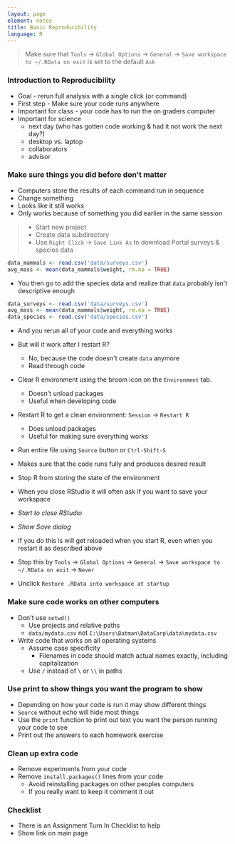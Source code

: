 ```yaml
---
layout: page
element: notes
title: Basic Reproducibility
language: R
---
```


> Make sure that `Tools` -> `Global Options` -> `General` ->
> `Save workspace to ~/.RData on exit` is set to the default `Ask`

### Introduction to Reproducibility

* Goal - rerun full analysis with a single click (or command)
* First step - Make sure your code runs anywhere
* Important for class - your code has to run the on graders computer
* Important for science
    * next day (who has gotten code working & had it not work the next day?)
	* desktop vs. laptop
	* collaborators
	* advisor

### Make sure things you did before don't matter

* Computers store the results of each command run in sequence
* Change something
* Looks like it still works
* Only works because of something you did earlier in the same session

> * Start new project
> * Create data subdirectory
> * Use `Right Click` -> `Save Link As` to download Portal surveys & species data

```r
data_mammals <- read.csv('data/surveys.csv')
avg_mass <- mean(data_mammals$weight, rm.na = TRUE)
```

* You then go to add the species data and realize that `data` probably isn't
  descriptive enough

```r
data_surveys <- read.csv('data/surveys.csv')
avg_mass <- mean(data_mammals$weight, rm.na = TRUE)
data_species <- read.csv('data/species.csv')
```

* And you rerun all of your code and everything works
* But will it work after I restart R?
  * No, because the code doesn't create `data` anymore
  * Read through code

* Clear R environment using the broom icon on the `Environment` tab.
  * Doesn't unload packages
  * Useful when developing code
* Restart R to get a clean environment: `Session` -> `Restart R`
  * Does unload packages
  * Useful for making sure everything works
* Run entire file using `Source` button or `Ctrl-Shift-S`
* Makes sure that the code runs fully and produces desired result

* Stop R from storing the state of the environment
* When you close RStudio it will often ask if you want to save your workspace
* *Start to close RStudio*
* *Show Save dialog*
* If you do this is will get reloaded when you start R, even when you restart it
  as described above
* Stop this by `Tools` -> `Global Options` -> `General` ->
  `Save workspace to ~/.RData on exit` -> `Never`
* Unclick `Restore .RData into workspace at startup` 

### Make sure code works on other computers

* Don't use `setwd()`
    * Use projects and relative paths
    * `data/mydata.csv` not `C:\Users\Batman\DataCarp\data\mydata.csv`
* Write code that works on all operating systems
    * Assume case specificity
	    * Filenames in code should match actual names exactly, including capitalization
	* Use `/` instead of `\` or `\\` in paths

### Use print to show things you want the program to show

* Depending on how your code is run it may show different things
* `Source` without echo will hide most things
* Use the `print` function to print out text you want the person running your
  code to see
* Print out the answers to each homework exercise

### Clean up extra code

* Remove experiments from your code
* Remove `install.packages()` lines from your code
  * Avoid reinstalling packages on other peoples computers
  * If you really want to keep it comment it out

### Checklist

* There is an Assignment Turn In Checklist to help
* Show link on main page
